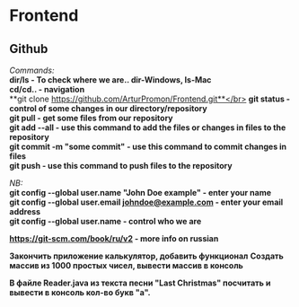 # Frontend

## Github
*Commands:*</br>
**dir/ls - To check where we are.. dir-Windows, ls-Mac**</br>
**cd/cd.. - navigation**</br>
**git clone https://github.com/ArturPromon/Frontend.git**</br>
**git status - control of some changes in our directory/repository**</br>
**git pull - get some files from our repository**</br>
**git add --all - use this command to add the files or changes in files to the repository**</br>
**git commit -m "some commit" - use this command to commit changes in files**</br>
**git push - use this command to push files to the repository**</br>

*NB:*</br>
**git config --global user.name "John Doe example" - enter your name**</br>
**git config --global user.email johndoe@example.com - enter your email address**</br>
**git config --global user.name - control who we are**</br>

**https://git-scm.com/book/ru/v2 - more info on russian**

**Закончить приложение калькулятор, добавить функционал**
**Создать массив из 1000 простых чисел, вывести массив в консоль**

**В файле Reader.java из текста песни "Last Christmas" посчитать и вывести в консоль кол-во букв "a".**
